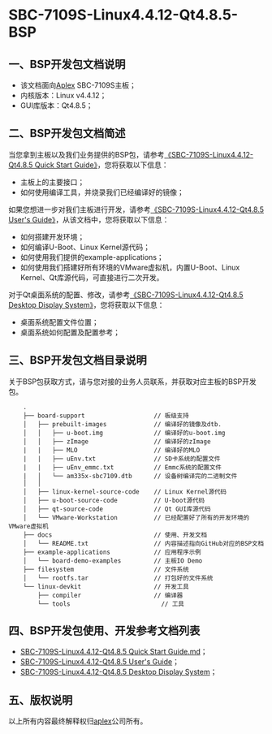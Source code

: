 # SBC-7109S-Linux4.4.12-Qt4.8.5-BSP

## 一、BSP开发包文档说明

* 该文档面向[Aplex](http://www.aplextec.com/cn/home.php) SBC-7109S主板；
* 内核版本：Linux v4.4.12；
* GUI库版本：Qt4.8.5；

## 二、BSP开发包文档简述

当您拿到主板以及我们业务提供的BSP包，请参考[《SBC-7109S-Linux4.4.12-Qt4.8.5 Quick Start Guide》](Quick_Start_Guide.md)，您将获取以下信息：
* 主板上的主要接口；
* 如何使用编译工具，并烧录我们已经编译好的镜像；

如果您想进一步对我们主板进行开发，请参考[《SBC-7109S-Linux4.4.12-Qt4.8.5 User's Guide》](User's_Guide.md)，从该文档中，您将获取以下信息：
* 如何搭建开发环境；
* 如何编译U-Boot、Linux Kernel源代码；
* 如何使用我们提供的example-applications；
* 如何使用我们搭建好所有环境的VMware虚拟机，内置U-Boot、Linux Kernel、Qt库源代码，可直接进行二次开发。

对于Qt桌面系统的配置、修改，请参考[《SBC-7109S-Linux4.4.12-Qt4.8.5 Desktop Display System》](Desktop_Display_System.md)，您将获取以下信息：
* 桌面系统配置文件位置；
* 桌面系统如何配置及配置参考；

## 三、BSP开发包文档目录说明

关于BSP包获取方式，请与您对接的业务人员联系，并获取对应主板的BSP开发包。

```
    .
    ├── board-support                   // 板级支持
    │   ├── prebuilt-images             // 编译好的镜像及dtb.
    │   │   ├── u-boot.img              // 编译好的u-boot.img
    │   │   ├── zImage                  // 编译好的zImage
	|   |   ├── MLO                     // 编译好的MLO
	|   |   ├── uEnv.txt                // SD卡系统的配置文件
	|   |   ├── uEnv_emmc.txt           // Emmc系统的配置文件
	|   │   └── am335x-sbc7109.dtb      // 设备树编译完的二进制文件
    │   │        
    │   ├── linux-kernel-source-code    // Linux Kernel源代码
    │   ├── u-boot-source-code          // U-boot源代码
    │   ├── qt-source-code              // Qt GUI库源代码
    │   └── VMware-Workstation          // 已经配置好了所有的开发环境的VMware虚拟机
    ├── docs                            // 使用、开发文档
    │   └── README.txt                  // 内容描述指向GitHub对应的BSP文档
    ├── example-applications            // 应用程序示例
    │   └── board-demo-examples         // 主板IO Demo
    ├── filesystem                      // 文件系统
    │   └── rootfs.tar                  // 打包好的文件系统
    └── linux-devkit                    // 开发工具
        ├── compiler                    // 编译器
		└── tools                         // 工具

```

## 四、BSP开发包使用、开发参考文档列表

* [SBC-7109S-Linux4.4.12-Qt4.8.5 Quick Start Guide.md](Quick_Start_Guide.md)；
* [SBC-7109S-Linux4.4.12-Qt4.8.5 User's Guide](User's_Guide.md)；
* [SBC-7109S-Linux4.4.12-Qt4.8.5 Desktop Display System](Desktop_Display_System.md)；

## 五、版权说明

以上所有内容最终解释权归[aplex](http://www.aplextec.com/cn/home.php)公司所有。
